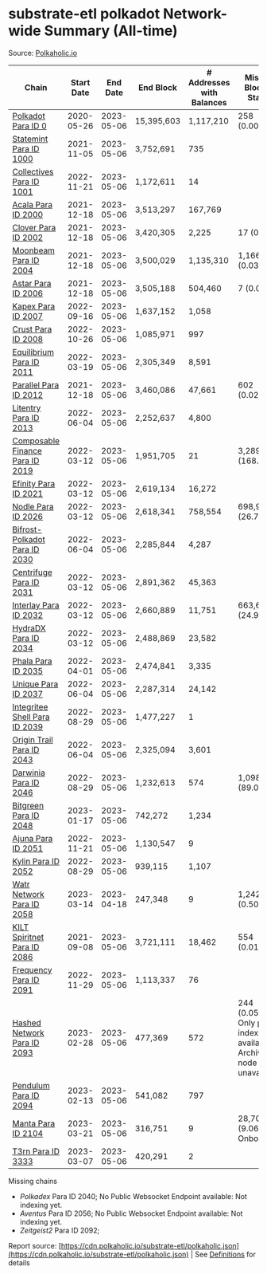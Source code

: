 # substrate-etl polkadot Network-wide Summary (All-time)

Source: [Polkaholic.io](https://polkaholic.io)


| Chain            | Start Date | End Date | End Block | # Addresses with Balances | Missing Blocks / Status |
| ---------------- | ---------- | ---------| --------- | ------------------------- | ----------------------- |
| [Polkadot Para ID 0](/polkadot/0-polkadot) | 2020-05-26 | 2023-05-06 | 15,395,603 |  1,117,210 | 258 (0.00%)  |
| [Statemint Para ID 1000](/polkadot/1000-statemint) | 2021-11-05 | 2023-05-06 | 3,752,691 |  735 |    |
| [Collectives Para ID 1001](/polkadot/1001-collectives) | 2022-11-21 | 2023-05-06 | 1,172,611 |  14 |    |
| [Acala Para ID 2000](/polkadot/2000-acala) | 2021-12-18 | 2023-05-06 | 3,513,297 |  167,769 |    |
| [Clover Para ID 2002](/polkadot/2002-clover) | 2021-12-18 | 2023-05-06 | 3,420,305 |  2,225 | 17 (0.00%)  |
| [Moonbeam Para ID 2004](/polkadot/2004-moonbeam) | 2021-12-18 | 2023-05-06 | 3,500,029 |  1,135,310 | 1,166 (0.03%)  |
| [Astar Para ID 2006](/polkadot/2006-astar) | 2021-12-18 | 2023-05-06 | 3,505,188 |  504,460 | 7 (0.00%)  |
| [Kapex Para ID 2007](/polkadot/2007-kapex) | 2022-09-16 | 2023-05-06 | 1,637,152 |  1,058 |    |
| [Crust Para ID 2008](/polkadot/2008-crust) | 2022-10-26 | 2023-05-06 | 1,085,971 |  997 |    |
| [Equilibrium Para ID 2011](/polkadot/2011-equilibrium) | 2022-03-19 | 2023-05-06 | 2,305,349 |  8,591 |    |
| [Parallel Para ID 2012](/polkadot/2012-parallel) | 2021-12-18 | 2023-05-06 | 3,460,086 |  47,661 | 602 (0.02%)  |
| [Litentry Para ID 2013](/polkadot/2013-litentry) | 2022-06-04 | 2023-05-06 | 2,252,637 |  4,800 |    |
| [Composable Finance Para ID 2019](/polkadot/2019-composable) | 2022-03-12 | 2023-05-06 | 1,951,705 |  21 | 3,289,646 (168.55%)  |
| [Efinity Para ID 2021](/polkadot/2021-efinity) | 2022-03-12 | 2023-05-06 | 2,619,134 |  16,272 |    |
| [Nodle Para ID 2026](/polkadot/2026-nodle) | 2022-03-12 | 2023-05-06 | 2,618,341 |  758,554 | 698,978 (26.70%)  |
| [Bifrost-Polkadot Para ID 2030](/polkadot/2030-bifrost-dot) | 2022-06-04 | 2023-05-06 | 2,285,844 |  4,287 |    |
| [Centrifuge Para ID 2031](/polkadot/2031-centrifuge) | 2022-03-12 | 2023-05-06 | 2,891,362 |  45,363 |    |
| [Interlay Para ID 2032](/polkadot/2032-interlay) | 2022-03-12 | 2023-05-06 | 2,660,889 |  11,751 | 663,696 (24.94%)  |
| [HydraDX Para ID 2034](/polkadot/2034-hydradx) | 2022-03-12 | 2023-05-06 | 2,488,869 |  23,582 |    |
| [Phala Para ID 2035](/polkadot/2035-phala) | 2022-04-01 | 2023-05-06 | 2,474,841 |  3,335 |    |
| [Unique Para ID 2037](/polkadot/2037-unique) | 2022-06-04 | 2023-05-06 | 2,287,314 |  24,142 |    |
| [Integritee Shell Para ID 2039](/polkadot/2039-integritee-shell) | 2022-08-29 | 2023-05-06 | 1,477,227 |  1 |    |
| [Origin Trail Para ID 2043](/polkadot/2043-origintrail) | 2022-06-04 | 2023-05-06 | 2,325,094 |  3,601 |    |
| [Darwinia Para ID 2046](/polkadot/2046-darwinia) | 2022-08-29 | 2023-05-06 | 1,232,613 |  574 | 1,098,057 (89.08%)  |
| [Bitgreen Para ID 2048](/polkadot/2048-bitgreen) | 2023-01-17 | 2023-05-06 | 742,272 |  1,234 |    |
| [Ajuna Para ID 2051](/polkadot/2051-ajuna) | 2022-11-21 | 2023-05-06 | 1,130,547 |  9 |    |
| [Kylin Para ID 2052](/polkadot/2052-kylin) | 2022-08-29 | 2023-05-06 | 939,115 |  1,107 |    |
| [Watr Network Para ID 2058](/polkadot/2058-watr) | 2023-03-14 | 2023-04-18 | 247,348 |  9 | 1,242 (0.50%)  |
| [KILT Spiritnet Para ID 2086](/polkadot/2086-kilt) | 2021-09-08 | 2023-05-06 | 3,721,111 |  18,462 | 554 (0.01%)  |
| [Frequency Para ID 2091](/polkadot/2091-frequency) | 2022-11-29 | 2023-05-06 | 1,113,337 |  76 |    |
| [Hashed Network Para ID 2093](/polkadot/2093-hashed) | 2023-02-28 | 2023-05-06 | 477,369 |  572 | 244 (0.05%) Only partial index available: Archive node unavailable |
| [Pendulum Para ID 2094](/polkadot/2094-pendulum) | 2023-02-13 | 2023-05-06 | 541,082 |  797 |    |
| [Manta Para ID 2104](/polkadot/2104-manta) | 2023-03-21 | 2023-05-06 | 316,751 |  9 | 28,703 (9.06%) Onboarding |
| [T3rn Para ID 3333](/polkadot/3333-t3rn) | 2023-03-07 | 2023-05-06 | 420,291 |  2 |    |

Missing chains


* *Polkadex* Para ID 2040; No Public Websocket Endpoint available: Not indexing yet.
* *Aventus* Para ID 2056; No Public Websocket Endpoint available: Not indexing yet.
* *Zeitgeist2* Para ID 2092; 

Report source: [https://cdn.polkaholic.io/substrate-etl/polkaholic.json](https://cdn.polkaholic.io/substrate-etl/polkaholic.json) | See [Definitions](/DEFINITIONS.md) for details

